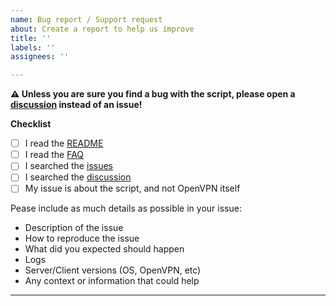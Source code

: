 ```yaml
---
name: Bug report / Support request
about: Create a report to help us improve
title: ''
labels: ''
assignees: ''

---
```


**⚠️ Unless you are sure you find a bug with the script, please open a [discussion](https://github.com/angristan/openvpn-install/discussions) instead of an issue!**

**Checklist**

- [ ] I read the [README](https://github.com/angristan/openvpn-install/blob/master/README.md)
- [ ] I read the [FAQ](https://github.com/angristan/openvpn-install/blob/master/FAQ.md)
- [ ] I searched the [issues](https://github.com/angristan/openvpn-install/issues?q=is%3Aissue+)
- [ ] I searched the [discussion](https://github.com/angristan/openvpn-install/discussions)
- [ ] My issue is about the script, and not OpenVPN itself

<!---
If you need help with OpenVPN itself, please us the [community forums](https://forums.openvpn.net/) or [Stack Overflow](https://stackoverflow.com/questions/tagged/openvpn)
--->

Pease include as much details as possible in your issue:

- Description of the issue
- How to reproduce the issue
- What did you expected should happen
- Logs
- Server/Client versions (OS, OpenVPN, etc)
- Any context or information that could help

---

<!-- Write your report below this line -->

